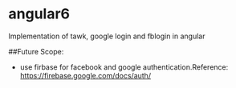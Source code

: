 # angular6
Implementation of tawk, google login and fblogin in angular

##Future Scope:
- use firbase for facebook and google authentication.Reference: https://firebase.google.com/docs/auth/

